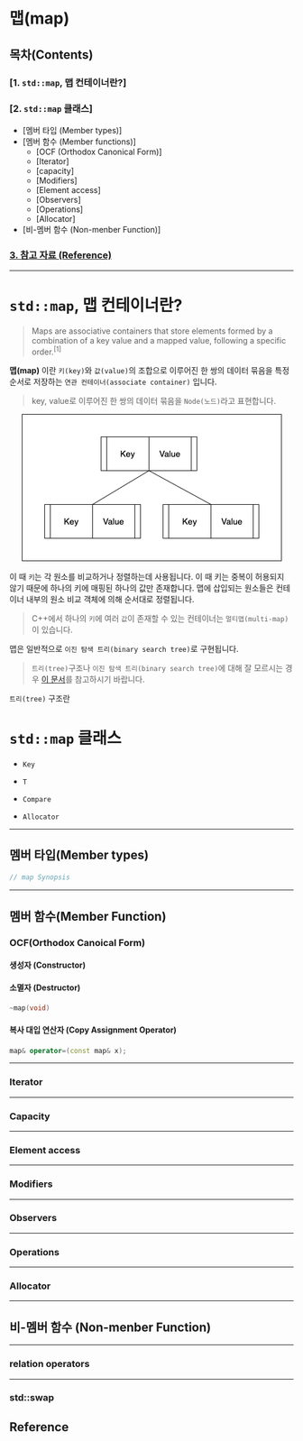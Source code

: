 # 맵(map)

## 목차(Contents)

### [1. `std::map`, 맵 컨테이너란?]
### [2. `std::map` 클래스]
+ [멤버 타입 (Member types)]
+ [멤버 함수 (Member functions)]
    + [OCF (Orthodox Canonical Form)]
    + [Iterator]
    + [capacity]
    + [Modifiers]
    + [Element access]
    + [Observers]
    + [Operations]
    + [Allocator]
+ [비-멤버 함수 (Non-menber Function)]
### [3. 참고 자료 (Reference)](#reference)
---
# `std::map`, 맵 컨테이너란?

> Maps are associative containers that store elements formed by a combination of a key value and a mapped value, following a specific order.<sup>[1]

**맵(map)** 이란 `키(key)`와 `값(value)`의 조합으로 이루어진 한 쌍의 데이터 묶음을 특정 순서로 저장하는 `연관 컨테이너(associate container)` 입니다. 

> key, value로 이루어진 한 쌍의 데이터 묶음을 `Node(노드)`라고 표현합니다.

<p align="center">
<img src="https://github.com/Jaekpark/ft_containers/blob/master/images/map_node.png?raw=true">
</p>

이 때 `키`는 각 원소를 비교하거나 정렬하는데 사용됩니다. 이 때 키는 중복이 허용되지 않기 때문에 하나의 키에 매핑된 하나의 값만 존재합니다. 맵에 삽입되는 원소들은 컨테이너 내부의 원소 비교 객체에 의해 순서대로 정렬됩니다.

> C++에서 하나의 `키`에 여러 `값`이 존재할 수 있는 컨테이너는 `멀티맵(multi-map)`이 있습니다.

맵은 일반적으로 `이진 탐색 트리(binary search tree)`로 구현됩니다.

> `트리(tree)`구조나 `이진 탐색 트리(binary search tree)`에 대해 잘 모르시는 경우 [이 문서](tree.md)를 참고하시기 바랍니다.

`트리(tree)` 구조란

# `std::map` 클래스

+ `Key`

+ `T`

+ `Compare`

+ `Allocator`

---
## 멤버 타입(Member types)

```c++
// map Synopsis


```


---
## 멤버 함수(Member Function)

### OCF(Orthodox Canoical Form)

#### 생성자 (Constructor)

#### 소멸자 (Destructor)
  
```c++
~map(void)
```

#### 복사 대입 연산자 (Copy Assignment Operator)

```c++
map& operator=(const map& x);
```
---
### Iterator
---
### Capacity
---
### Element access
---
### Modifiers
---
### Observers
---
### Operations
---
### Allocator
---
## 비-멤버 함수 (Non-menber Function)
---
### relation operators
---
### std::swap
## Reference

